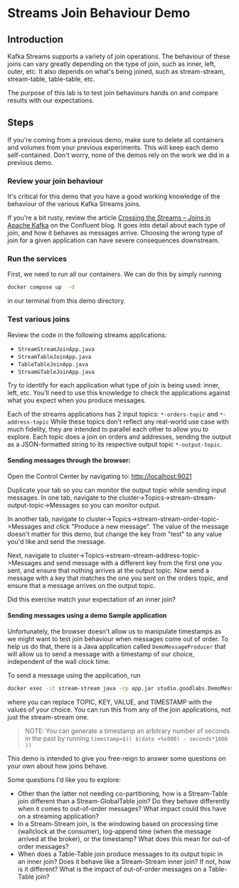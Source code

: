 # Streams Join Behaviour Demo

## Introduction

Kafka Streams supports a variety of join operations.
The behaviour of these joins can vary greatly depending on the type of join, such as inner, left, outer, etc.
It also depends on what's being joined, such as stream-stream, stream-table, table-table, etc.

The purpose of this lab is to test join behaviours hands on and compare results with our expectations.

## Steps

If you're coming from a previous demo, make sure to delete all containers and volumes from your previous experiments.
This will keep each demo self-contained.
Don't worry, none of the demos rely on the work we did in a previous demo.

### Review your join behaviour

It's critical for this demo that you have a good working knowledge of the behaviour of the various Kafka Streams joins.

If you're a bit rusty, review the article [Crossing the Streams – Joins in Apache Kafka](https://www.confluent.io/blog/crossing-streams-joins-apache-kafka/) on the Confluent blog.
It goes into detail about each type of join, and how it behaves as messages arrive.
Choosing the wrong type of join for a given application can have severe consequences downstream.

### Run the services

First, we need to run all our containers.
We can do this by simply running
```bash
docker compose up  -d
```
in our terminal from this demo directory.

### Test various joins 

Review the code in the following streams applications:
- `StreamStreamJoinApp.java`
- `StreamTableJoinApp.java`
- `TableTableJoinApp.java`
- `StreamGTableJoinApp.java`

Try to identify for each application what type of join is being used: inner, left, etc.
You'll need to use this knowledge to check the applications against what you expect when you produce messages.

Each of the streams applications has 2 input topics: `*-orders-topic` and `*-address-topic`
While these topics don't reflect any real-world use case with much fidelity, they are intended to parallel each other to allow you to explore.
Each topic does a join on orders and addresses, sending the output as a JSON-formatted string to its respective output topic `*-output-topic`.

#### Sending messages through the browser:

Open the Control Center by navigating to: [http://localhost:9021](http://localhost:9021)

Duplicate your tab so you can monitor the output topic while sending input messages.
In one tab, navigate to the cluster->Topics->stream-stream-output-topic->Messages so you can monitor output.

In another tab, navigate to cluster->Topics->stream-stream-order-topic->Messages and click "Produce a new message".
The value of the message doesn't matter for this demo, but change the key from "test" to any value you'd like and send the message.

Next, navigate to cluster->Topics->stream-stream-address-topic->Messages and send message with a different key from the first one you sent, and ensure that nothing arrives at the output topic.
Now send a message with a key that matches the one you sent on the orders topic, and ensure that a message arrives on the output topic.

Did this exercise match your expectation of an inner join?

#### Sending messages using a demo Sample application

Unfortunately, the browser doesn't allow us to manipulate timestamps as we might want to test join behaviour when messages come out of order.
To help us do that, there is a Java application called `DemoMessageProducer` that will allow us to send a message with a timestamp of our choice, independent of the wall clock time.

To send a message using the application, run
```bash
docker exec -it stream-stream java -cp app.jar studio.goodlabs.DemoMessageProducer broker:29092 TOPIC KEY VALUE [TIMESTAMP]
```
where you can replace TOPIC, KEY, VALUE, and TIMESTAMP with the values of your choice.
You can run this from any of the join applications, not just the stream-stream one.

> NOTE: You can generate a timestamp an arbitrary number of seconds in the past by running `timestamp=$(( $(date +%s000) - seconds*1000 ))`

This demo is intended to give you free-reign to answer some questions on your own about how joins behave.

Some questions I'd like you to explore:
- Other than the latter not needing co-partitioning, how is a Stream-Table join different than a Stream-GlobalTable join? Do they behave differently when it comes to out-of-order messages? What impact could this have on a streaming application?
- In a Stream-Stream join, is the windowing based on processing time (wallclock at the consumer), log-append time (when the message arrived at the broker), or the timestamp? What does this mean for out-of order messages?
- When does a Table-Table join produce messages to its output topic in an inner join? Does it behave like a Stream-Stream inner join? If not, how is it different? What is the impact of out-of-order messages on a Table-Table join?
